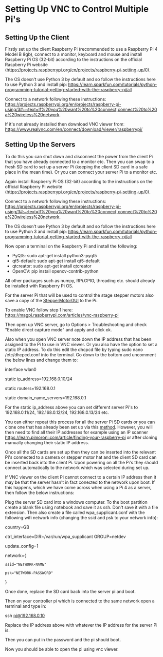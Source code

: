 # Setting Up VNC to Control Multiple Pi's

## Setting Up the Client

Firstly set up the client Raspberry Pi (recommended to use a Raspberry Pi 4 Model B 8gb), connect to a monitor, keyboard and mouse and install Raspberry Pi OS (32-bit) according to the instructions on the official Raspberry Pi website (https://projects.raspberrypi.org/en/projects/raspberry-pi-setting-up/0).

The OS doesn't use Python 3 by default and so follow the instructions here to use Python 3 and install pip: https://learn.sparkfun.com/tutorials/python-programming-tutorial-getting-started-with-the-raspberry-pi/all

Connect to a network following these instructions: https://projects.raspberrypi.org/en/projects/raspberry-pi-using/3#:~:text=If%20you%20want%20to%20connect,connect%20to%20a%20wireless%20network.

If it's not already installed then download VNC viewer from: https://www.realvnc.com/en/connect/download/viewer/raspberrypi/

## Setting Up the Servers

To do this you can shut down and disconnect the power from the client Pi that you have already connected to a monitor etc. Then you can swap to a fresh SD card to set up a server Pi (keeping the client SD card in a safe place in the mean time). Or you can connect your server Pi to a monitor etc.

Again install Raspberry Pi OS (32-bit) according to the instructions on the official Raspberry Pi website (https://projects.raspberrypi.org/en/projects/raspberry-pi-setting-up/0).

Connect to a network following these instructions: https://projects.raspberrypi.org/en/projects/raspberry-pi-using/3#:~:text=If%20you%20want%20to%20connect,connect%20to%20a%20wireless%20network.

The OS doesn't use Python 3 by default and so follow the instructions here to use Python 3 and install pip: https://learn.sparkfun.com/tutorials/python-programming-tutorial-getting-started-with-the-raspberry-pi/all

Now open a terminal on the Raspberry Pi and install the following:

* PyQt5: sudo apt-get install python3-pyqt5
* qt5-default: sudo apt-get install qt5-default
* qtcreator: sudo apt-get install qtcreator
* OpenCV: pip install opencv-contrib-python

All other packages such as numpy, RPi.GPIO, threading etc. should already be installed with Raspberry Pi OS.

For the server Pi that will be used to control the stage stepper motors also save a copy of the [StepperMotorGUI](https://github.com/NanoBioPhotonics-Strathclyde/M4All/tree/main/Control%20Software/StepperMotorGUI) to the Pi.

To enable VNC follow step 1 here: https://magpi.raspberrypi.com/articles/vnc-raspberry-pi

Then open up VNC server, go to Options > Troubleshooting and check "Enable direct capture mode" and apply and click ok.

Also when you open VNC server note down the IP address that has been assigned to the Pi to use in VNC viewer. Or you also have the option to set a static IP address. To do this edit the dhcpcd file by typing sudo nano /etc/dhcpcd.conf into the terminal. Go down to the bottom and uncomment the below lines and change them to:
	
interface wlan0

static ip_address=192.168.0.10/24 

static routers=192.168.0.1

static domain_name_servers=192.168.0.1

For the static ip_address above you can set different server Pi's to 192.168.0.11/24, 192.168.0.12/24, 192.168.0.13/24 etc.

You can either repeat this process for all the server Pi SD cards or you can clone one that has already been set up via this [method](https://www.howtogeek.com/341944/how-to-clone-your-raspberry-pi-sd-card-for-foolproof-backup/). However, you will then need to find all their IP addresses for example using an IP scanner https://learn.pimoroni.com/article/finding-your-raspberry-pi or after cloning manually changing their static IP address.

Once all the SD cards are set up then they can be inserted into the relevant Pi's connected to a camera or stepper motor hat and the client SD card can be inserted back into the client Pi. Upon powering on all the Pi's they should connect automatically to the network which was selected during set up.

If VNC viewer on the client Pi cannot connect to a certain IP address then it may be that the server hasn't in fact conected to the network upon boot. If this happens, which we have come across when using a Pi 4 as a server, then follow the below instructions:

Plug the server SD card into a windows computer. To the boot partition create a blank file using notebook and save it as ssh. Don't save it with a file extension. Then also create a file called wpa_supplicant.conf with the following wifi network info (changing the ssid and psk to your network info):

country=GB

ctrl_interface=DIR=/var/run/wpa_supplicant GROUP=netdev

update_config=1

network={

    ssid="NETWORK-NAME"
    
    psk="NETWORK-PASSWORD"
    
}

Once done, replace the SD card back into the server pi and boot.

Then on your controller pi which is connected to the same network open a terminal and type in:

ssh pi@192.168.0.10

Replace the IP address above with whatever the IP address for the server Pi is.

Then you can put in the password and the pi should boot.

Now you should be able to open the pi using vnc viewer.
